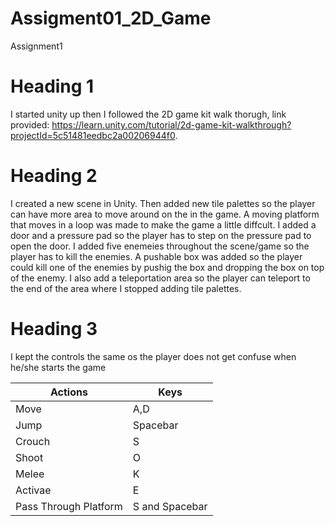 # Assigment01_2D_Game
 Assignment1
 
 
# Heading 1 # 
I started unity up then I followed the 2D game kit walk thorugh, link provided: https://learn.unity.com/tutorial/2d-game-kit-walkthrough?projectId=5c51481eedbc2a00206944f0.


# Heading 2 #
I created a new scene in Unity. Then added new tile palettes so the player can have more area to move around on the in the game. A moving platform that moves in a loop was made to make the game a little diffcult. I added a door and a pressure pad so the player has to step on the pressure pad to open the door. I added five enemeies throughout the scene/game so the player has to kill the enemies. A pushable box was added so the player could kill one of the enemies by pushig the box and dropping the box on top of the enemy. I also add a teleportation area so the player can teleport to the end of the area where I stopped adding tile palettes. 


# Heading 3 #
I kept the controls the same os the player does not get confuse when he/she starts the game

Actions | Keys
----  |----
Move | A,D
Jump  | Spacebar
Crouch | S
Shoot | O
Melee | K
Activae | E
Pass Through Platform | S and Spacebar





